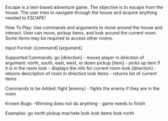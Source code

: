 Escape is a text-based adventure game. The objective is to escape from the house. The user tries to navigate through the house and acquire anything needed to ESCAPE!

How To Play:
Use commands and arguments to move around the house and interact. User can move, pickup items, and look around the current room. Some items may be required to access other rooms.  

Input Format:
[command] [argument]

Supported Commands:
go [direction] - moves player in direction of argument: north, south, east, west, or down
pickup [item] - picks up item if it is in the room
look - displays the info for current room
look [direction] - returns description of room in direction
look items - returns list of current items

Commands to be Added:
fight [enemy] - fights the enemy if they are in the room

Known Bugs:
-Winning does not do anything - game needs to finish

Examples:
go north
pickup machete
look
look items
look north
